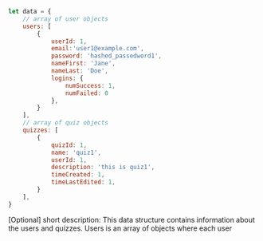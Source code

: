 ```javascript
let data = {
    // array of user objects 
    users: [
        {
            userId: 1,
            email:'user1@example.com',
            password: 'hashed_passedword1',
            nameFirst: 'Jane',
            nameLast: 'Doe',
            logins: {
                numSuccess: 1,
                numFailed: 0
            },
        }
    ],
    // array of quiz objects
    quizzes: [
        {
            quizId: 1,
            name: 'quiz1',
            userId: 1,
            description: 'this is quiz1',
            timeCreated: 1,
            timeLastEdited: 1,
        }
    ],
}
```

[Optional] short description: This data structure contains information about the users and quizzes. Users is an array of objects where each user
